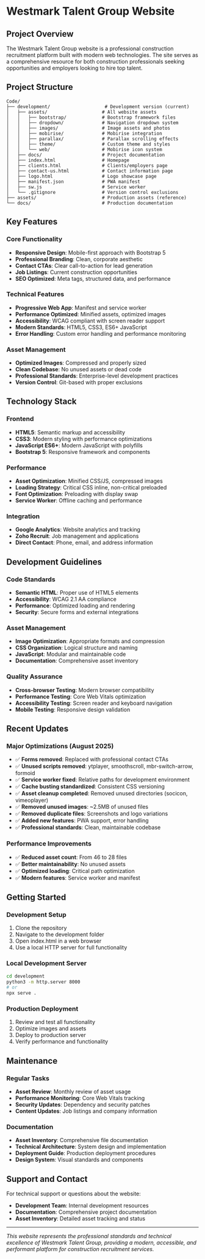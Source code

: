 # Westmark Talent Group Website

## Project Overview

The Westmark Talent Group website is a professional construction recruitment platform built with modern web technologies. The site serves as a comprehensive resource for both construction professionals seeking opportunities and employers looking to hire top talent.

## Project Structure

```
Code/
├── development/                    # Development version (current)
│   ├── assets/                    # All website assets
│   │   ├── bootstrap/             # Bootstrap framework files
│   │   ├── dropdown/              # Navigation dropdown system
│   │   ├── images/                # Image assets and photos
│   │   ├── mobirise/              # Mobirise integration
│   │   ├── parallax/              # Parallax scrolling effects
│   │   ├── theme/                 # Custom theme and styles
│   │   └── web/                   # Mobirise icon system
│   ├── docs/                      # Project documentation
│   ├── index.html                 # Homepage
│   ├── clients.html               # Clients/employers page
│   ├── contact-us.html            # Contact information page
│   ├── logo.html                  # Logo showcase page
│   ├── manifest.json              # PWA manifest
│   ├── sw.js                      # Service worker
│   └── .gitignore                 # Version control exclusions
├── assets/                        # Production assets (reference)
└── docs/                          # Production documentation
```

## Key Features

### Core Functionality
- **Responsive Design**: Mobile-first approach with Bootstrap 5
- **Professional Branding**: Clean, corporate aesthetic
- **Contact CTAs**: Clear call-to-action for lead generation
- **Job Listings**: Current construction opportunities
- **SEO Optimized**: Meta tags, structured data, and performance

### Technical Features
- **Progressive Web App**: Manifest and service worker
- **Performance Optimized**: Minified assets, optimized images
- **Accessibility**: WCAG compliant with screen reader support
- **Modern Standards**: HTML5, CSS3, ES6+ JavaScript
- **Error Handling**: Custom error handling and performance monitoring

### Asset Management
- **Optimized Images**: Compressed and properly sized
- **Clean Codebase**: No unused assets or dead code
- **Professional Standards**: Enterprise-level development practices
- **Version Control**: Git-based with proper exclusions

## Technology Stack

### Frontend
- **HTML5**: Semantic markup and accessibility
- **CSS3**: Modern styling with performance optimizations
- **JavaScript ES6+**: Modern JavaScript with polyfills
- **Bootstrap 5**: Responsive framework and components

### Performance
- **Asset Optimization**: Minified CSS/JS, compressed images
- **Loading Strategy**: Critical CSS inline, non-critical preloaded
- **Font Optimization**: Preloading with display swap
- **Service Worker**: Offline caching and performance

### Integration
- **Google Analytics**: Website analytics and tracking
- **Zoho Recruit**: Job management and applications
- **Direct Contact**: Phone, email, and address information

## Development Guidelines

### Code Standards
- **Semantic HTML**: Proper use of HTML5 elements
- **Accessibility**: WCAG 2.1 AA compliance
- **Performance**: Optimized loading and rendering
- **Security**: Secure forms and external integrations

### Asset Management
- **Image Optimization**: Appropriate formats and compression
- **CSS Organization**: Logical structure and naming
- **JavaScript**: Modular and maintainable code
- **Documentation**: Comprehensive asset inventory

### Quality Assurance
- **Cross-browser Testing**: Modern browser compatibility
- **Performance Testing**: Core Web Vitals optimization
- **Accessibility Testing**: Screen reader and keyboard navigation
- **Mobile Testing**: Responsive design validation

## Recent Updates

### Major Optimizations (August 2025)
- ✅ **Forms removed**: Replaced with professional contact CTAs
- ✅ **Unused scripts removed**: ytplayer, smoothscroll, mbr-switch-arrow, formoid
- ✅ **Service worker fixed**: Relative paths for development environment
- ✅ **Cache busting standardized**: Consistent CSS versioning
- ✅ **Asset cleanup completed**: Removed unused directories (socicon, vimeoplayer)
- ✅ **Removed unused images**: ~2.5MB of unused files
- ✅ **Removed duplicate files**: Screenshots and logo variations
- ✅ **Added new features**: PWA support, error handling
- ✅ **Professional standards**: Clean, maintainable codebase

### Performance Improvements
- ✅ **Reduced asset count**: From 46 to 28 files
- ✅ **Better maintainability**: No unused assets
- ✅ **Optimized loading**: Critical path optimization
- ✅ **Modern features**: Service worker and manifest

## Getting Started

### Development Setup
1. Clone the repository
2. Navigate to the development folder
3. Open index.html in a web browser
4. Use a local HTTP server for full functionality

### Local Development Server
```bash
cd development
python3 -m http.server 8000
# or
npx serve .
```

### Production Deployment
1. Review and test all functionality
2. Optimize images and assets
3. Deploy to production server
4. Verify performance and functionality

## Maintenance

### Regular Tasks
- **Asset Review**: Monthly review of asset usage
- **Performance Monitoring**: Core Web Vitals tracking
- **Security Updates**: Dependency and security patches
- **Content Updates**: Job listings and company information

### Documentation
- **Asset Inventory**: Comprehensive file documentation
- **Technical Architecture**: System design and implementation
- **Deployment Guide**: Production deployment procedures
- **Design System**: Visual standards and components

## Support and Contact

For technical support or questions about the website:
- **Development Team**: Internal development resources
- **Documentation**: Comprehensive project documentation
- **Asset Inventory**: Detailed asset tracking and status

---

*This website represents the professional standards and technical excellence of Westmark Talent Group, providing a modern, accessible, and performant platform for construction recruitment services.*
